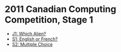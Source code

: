 # 2011 Canadian Computing Competition, Stage 1

* [J1: Which Alien?][]
* [S1: English or French?][]
* [S2: Multiple Choice][]

[J1: Which Alien?]:       http://wcipeg.com/problems/desc/ccc11j1
[S1: English or French?]: http://wcipeg.com/problems/desc/ccc11s1
[S2: Multiple Choice]:    http://wcipeg.com/problems/desc/ccc11s2
